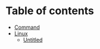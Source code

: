 # Table of contents

* [Command](README.md)
* [Linux](linux/README.md)
  * [Untitled](linux/untitled.md)

